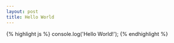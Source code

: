 ```yaml
---
layout: post
title: Hello World
---
```

{% highlight js %}
console.log('Hello World!');
{% endhighlight %}